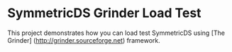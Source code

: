 SymmetricDS Grinder Load Test
==================
This project demonstrates how you can load test SymmetricDS using [The Grinder] (http://grinder.sourceforge.net) framework.
